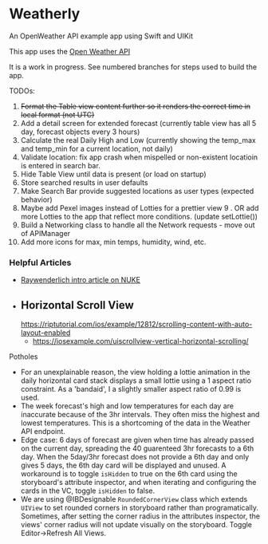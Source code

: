 # Weatherly
An OpenWeather API example app using Swift and UIKit

This app uses the [Open Weather API](https://openweathermap.org/)

It is a work in progress. See numbered branches for steps used to build the app. 

TODOs: 
1. ~~Format the Table view content further so it renders the correct time in local format (not UTC)~~
2. Add a detail screen for extended forecast (currently table view has all 5 day, forecast objects every 3 hours)
3. Calculate the real Daily High and Low (currently showing the temp_max and temp_min for a current location, not daily)
4. Validate location: fix app crash when mispelled or non-existent locatioin is entered in search bar.
5. Hide Table View until data is present (or load on startup)
6. Store searched results in user defaults
7. Make Search Bar provide suggested locations as user types (expected behavior)
8. Maybe add Pexel images instead of Lotties for a prettier view
9 . OR add more Lotties to the app that reflect more conditions. (update setLottie())
10. Build a Networking class to handle all the Network requests - move out of APIManager
11. Add more icons for max, min temps, humidity, wind, etc.

### Helpful Articles
- [Raywenderlich intro article on NUKE](https://www.raywenderlich.com/11070743-nuke-tutorial-for-ios-getting-started) 
- Horizontal Scroll View
    - 
    https://riptutorial.com/ios/example/12812/scrolling-content-with-auto-layout-enabled
    - https://iosexample.com/uiscrollview-vertical-horizontal-scrolling/

Potholes
- For an unexplainable reason, the view holding a lottie animation in the daily horizontal card stack displays
a small lottie using a 1 aspect ratio constraint. As a 'bandaid', I a slightly smaller aspect ratio of 0.99 is used.
- The week forecast's high and low temperatures for each day are inaccurate because of the 3hr intervals. They often miss the highest and lowest temperatures. This is a shortcoming of the data in the Weather API endpoint.  
- Edge case: 6 days of forecast are given when time has already passed on the current day, spreading the 40 guarenteed 3hr forecasts to a 6th day. When the 5day/3hr forecast does not provide a 6th day and only gives 5 days, the 6th day card will be displayed and unused. A workaround is to toggle `isHidden` to true on the 6th card using the storyboard's attribute inspector, and when iterating and configuring the cards in the VC, toggle `isHidden` to false.
- We are using @IBDesignable `RoundedCornerView` class which extends `UIView` to set rounded corners in storyboard rather than programatically. Sometimes, after setting the corner radius in the attributes inspector, the views' corner radius will not update visually on the storyboard. Toggle Editor->Refresh All Views.
